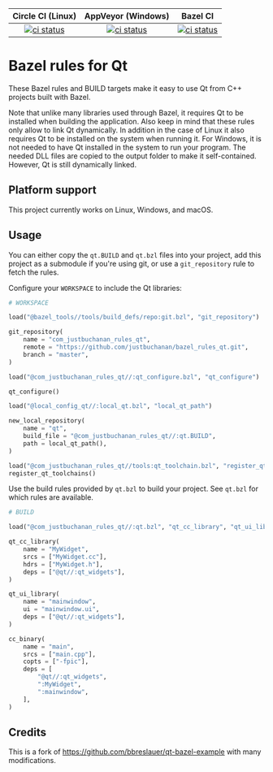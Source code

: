 |                                                                                                 Circle CI (Linux)                                                                                                  |                                                                               AppVeyor (Windows)                                                                               |                                                                 Bazel CI                                                                 |
| :----------------------------------------------------------------------------------------------------------------------------------------------------------------------------------------------------------------: | :----------------------------------------------------------------------------------------------------------------------------------------------------------------------------: | :--------------------------------------------------------------------------------------------------------------------------------------: |
| [![ci status](https://circleci.com/gh/justbuchanan/bazel_rules_qt.png?circle-token=9077bf6ecc5554e3ddbdc4d3947784460eb1df72)](https://app.circleci.com/pipelines/github/justbuchanan/bazel_rules_qt?branch=master) | [![ci status](https://ci.appveyor.com/api/projects/status/3klljux2otuk69u2/branch/master?svg=true)](https://ci.appveyor.com/project/justbuchanan/bazel-rules-qt/branch/master) | [![ci status](https://badge.buildkite.com/a1033836f9522e389316105837b79c67e5a749c23ba62cdc20.svg?branch=master)](https://buildkite.com/bazel/rules-qt) |

# Bazel rules for Qt

These Bazel rules and BUILD targets make it easy to use Qt from C++ projects built with Bazel.

Note that unlike many libraries used through Bazel, it requires Qt to be installed when building the application.
Also keep in mind that these rules only allow to link Qt dynamically.
In addition in the case of Linux it also requires Qt to be installed on the system when running it.
For Windows, it is not needed to have Qt installed in the system to run your program. The needed DLL files are copied to the output folder to make it self-contained. However, Qt is still dynamically linked.

## Platform support

This project currently works on Linux, Windows, and macOS.

## Usage

You can either copy the `qt.BUILD` and `qt.bzl` files into your project, add this project as a submodule if you're using git, or use a `git_repository` rule to fetch the rules.

Configure your `WORKSPACE` to include the Qt libraries:

```python
# WORKSPACE

load("@bazel_tools//tools/build_defs/repo:git.bzl", "git_repository")

git_repository(
    name = "com_justbuchanan_rules_qt",
    remote = "https://github.com/justbuchanan/bazel_rules_qt.git",
    branch = "master",
)

load("@com_justbuchanan_rules_qt//:qt_configure.bzl", "qt_configure")

qt_configure()

load("@local_config_qt//:local_qt.bzl", "local_qt_path")

new_local_repository(
    name = "qt",
    build_file = "@com_justbuchanan_rules_qt//:qt.BUILD",
    path = local_qt_path(),
)

load("@com_justbuchanan_rules_qt//tools:qt_toolchain.bzl", "register_qt_toolchains")
register_qt_toolchains()
```

Use the build rules provided by `qt.bzl` to build your project. See `qt.bzl` for which rules are available.

```python
# BUILD

load("@com_justbuchanan_rules_qt//:qt.bzl", "qt_cc_library", "qt_ui_library")

qt_cc_library(
    name = "MyWidget",
    srcs = ["MyWidget.cc"],
    hdrs = ["MyWidget.h"],
    deps = ["@qt//:qt_widgets"],
)

qt_ui_library(
    name = "mainwindow",
    ui = "mainwindow.ui",
    deps = ["@qt//:qt_widgets"],
)

cc_binary(
    name = "main",
    srcs = ["main.cpp"],
    copts = ["-fpic"],
    deps = [
        "@qt//:qt_widgets",
        ":MyWidget",
        ":mainwindow",
    ],
)
```

## Credits

This is a fork of https://github.com/bbreslauer/qt-bazel-example with many modifications.

